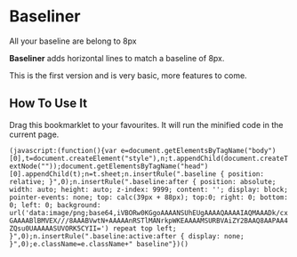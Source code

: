 Baseliner
======

All your baseline are belong to 8px

**Baseliner** adds horizontal lines to match a baseline of 8px.

This is the first version and is very basic, more features to come.


## How To Use It

Drag this bookmarklet to your favourites. It will run the minified code in the current page.

``(javascript:(function(){var e=document.getElementsByTagName("body")[0],t=document.createElement("style"),n;t.appendChild(document.createTextNode(""));document.getElementsByTagName("head")[0].appendChild(t);n=t.sheet;n.insertRule(".baseline { position: relative; }",0);n.insertRule(".baseline:after { position: absolute; width: auto; height: auto; z-index: 9999; content: ''; display: block; pointer-events: none; top: calc(39px + 88px); top:0; right: 0; bottom: 0; left: 0; background: url('data:image/png;base64,iVBORw0KGgoAAAANSUhEUgAAAAQAAAAIAQMAAADk/cxGAAAABlBMVEX///8AAABVwtN+AAAAAnRSTlMANrkpWKEAAAAMSURBVAiZY2BAAQ8AAPAA4ZQsu0UAAAAASUVORK5CYII=') repeat top left; }",0);n.insertRule(".baseline:active:after { display: none; }",0);e.className=e.className+" baseline"})()``

